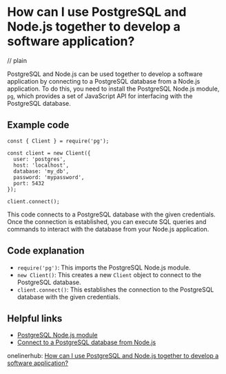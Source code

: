 # How can I use PostgreSQL and Node.js together to develop a software application?
// plain

PostgreSQL and Node.js can be used together to develop a software application by connecting to a PostgreSQL database from a Node.js application. To do this, you need to install the PostgreSQL Node.js module, `pg`, which provides a set of JavaScript API for interfacing with the PostgreSQL database.

## Example code

```
const { Client } = require('pg');

const client = new Client({
  user: 'postgres',
  host: 'localhost',
  database: 'my_db',
  password: 'mypassword',
  port: 5432
});

client.connect();
```

This code connects to a PostgreSQL database with the given credentials. Once the connection is established, you can execute SQL queries and commands to interact with the database from your Node.js application.

## Code explanation

- `require('pg')`: This imports the PostgreSQL Node.js module.
- `new Client()`: This creates a new `Client` object to connect to the PostgreSQL database.
- `client.connect()`: This establishes the connection to the PostgreSQL database with the given credentials.

## Helpful links
- [PostgreSQL Node.js module](https://node-postgres.com/)
- [Connect to a PostgreSQL database from Node.js](https://www.tutorialspoint.com/postgresql/postgresql_nodejs.htm)

onelinerhub: [How can I use PostgreSQL and Node.js together to develop a software application?](https://onelinerhub.com/postgresql/how-can-i-use-postgresql-and-node-js-together-to-develop-a-software-application)